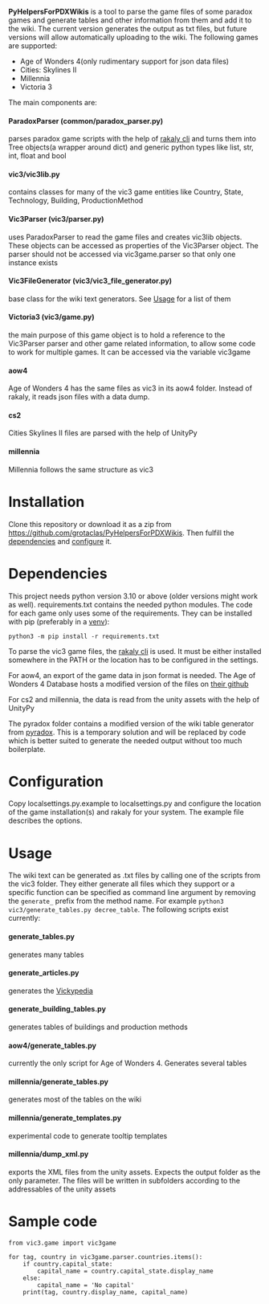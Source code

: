 **PyHelpersForPDXWikis** is a tool to parse the game files of some paradox games and generate tables and other information from
them and add it to the wiki. The current version generates the output as txt files, but future versions will allow
automatically uploading to the wiki. The following games are supported:

* Age of Wonders 4(only rudimentary support for json data files)
* Cities: Skylines II
* Millennia
* Victoria 3


The main components are:

#### ParadoxParser (common/paradox_parser.py)
parses paradox game scripts with the help of [rakaly cli](https://github.com/rakaly/cli) and turns them into
Tree objects(a wrapper around dict) and generic python types like list, str, int, float and bool

#### vic3/vic3lib.py
contains classes for many of the vic3 game entities like Country, State, Technology, Building, ProductionMethod

#### Vic3Parser (vic3/parser.py)
uses ParadoxParser to read the game files and creates vic3lib objects. These objects can be accessed as properties
of the Vic3Parser object. The parser should not be accessed via vic3game.parser so that only one instance exists

#### Vic3FileGenerator (vic3/vic3_file_generator.py)
base class for the wiki text generators. See [Usage](#Usage) for a list of them

#### Victoria3 (vic3/game.py)
the main purpose of this game object is to hold a reference to the Vic3Parser parser and other game related
information, to allow some code to work for multiple games. It can be accessed via the variable vic3game

#### aow4

Age of Wonders 4 has the same files as vic3 in its aow4 folder. Instead of rakaly, it reads json files with a data dump.

#### cs2

Cities Skylines II files are parsed with the help of UnityPy

#### millennia

Millennia follows the same structure as vic3

# Installation

Clone this repository or download it as a zip from https://github.com/grotaclas/PyHelpersForPDXWikis. Then fulfill
the [dependencies](#Dependencies) and [configure](#Configuration) it.

# Dependencies

This project needs python version 3.10 or above (older versions might work as well). requirements.txt contains the
needed python modules. The code for each game only uses some of the requirements.
They can be installed with pip (preferably in a [venv](https://docs.python.org/3/tutorial/venv.html)):

    python3 -m pip install -r requirements.txt

To parse the vic3 game files, the [rakaly cli](https://github.com/rakaly/cli) is used. It must be either installed somewhere
in the PATH or the location has to be configured in the settings.

For aow4, an export of the game data in json format is needed. The Age of Wonders 4 Database hosts a modified
version of the files on [their github](https://github.com/MinionsArt/aow4db/tree/main/Data) 

For cs2 and millennia, the data is read from the unity assets with the help of UnityPy

The pyradox folder contains a modified version of the wiki table generator
from [pyradox](https://github.com/ajul/pyradox). This is a temporary solution and will be replaced by code which is
better suited to generate the needed output without too much boilerplate.

# Configuration

Copy localsettings.py.example to localsettings.py and configure the location of the game installation(s) and rakaly for
your system. The example file describes the options.

# Usage

The wiki text can be generated as .txt files by calling one of the scripts from the vic3 folder. They either generate
all files which they support or a specific function can be specified as command line argument by removing
the `generate_` prefix from the method name. For example `python3 vic3/generate_tables.py decree_table`. The following
scripts exist currently:

#### generate_tables.py
generates many tables

#### generate_articles.py
generates the [Vickypedia](https://vic3.paradoxwikis.com/Vickypedia)

#### generate_building_tables.py
generates tables of buildings and production methods

#### aow4/generate_tables.py
currently the only script for Age of Wonders 4. Generates several tables

#### millennia/generate_tables.py
generates most of the tables on the wiki

#### millennia/generate_templates.py
experimental code to generate tooltip templates

#### millennia/dump_xml.py
exports the XML files from the unity assets. Expects the output folder as the only parameter. The files will be written in subfolders according to the addressables of the unity assets

# Sample code
    from vic3.game import vic3game

    for tag, country in vic3game.parser.countries.items():
        if country.capital_state:
            capital_name = country.capital_state.display_name
        else:
            capital_name = 'No capital'
        print(tag, country.display_name, capital_name)

